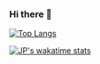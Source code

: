 ### Hi there 👋
[![Top Langs](https://github-readme-stats.vercel.app/api/top-langs/?username=jplt001&layout=compact)](https://github.com/jplt001/github-readme-stats)

[![JP's wakatime stats](https://github-readme-stats.vercel.app/api/wakatime?username=jplt001)](https://github.com/anuraghazra/github-readme-stats)
<!--
**jplt001/jplt001** is a ✨ _special_ ✨ repository because its `README.md` (this file) appears on your GitHub profile.

Here are some ideas to get you started:

- 🔭 I’m currently working on ...
- 🌱 I’m currently learning ...
- 👯 I’m looking to collaborate on ...
- 🤔 I’m looking for help with ...
- 💬 Ask me about ...
- 📫 How to reach me: ...
- 😄 Pronouns: ...
- ⚡ Fun fact: ...
-->
